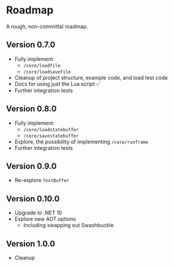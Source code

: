 # Roadmap

A rough, non-committal roadmap.

## Version 0.7.0

- Fully implement:
    - `/core/loadfile`
    - `/core/loadsavefile`
- Cleanup of project structure, example code, and load test code
- Docs for using just the Lua script ✅
- Further integration tests
 
## Version 0.8.0

- Fully implement:
  - `/core/loadstatebuffer`
  - `/core/savestatebuffer`
- Explore, the possibility of implementing `/core/runframe`
- Further integration tests

## Version 0.9.0

- Re-explore `TextBuffer`

## Version 0.10.0

- Upgrade to .NET 10
- Explore new AOT options
  - Including swapping out Swashbuckle
 
## Version 1.0.0

- Cleanup
